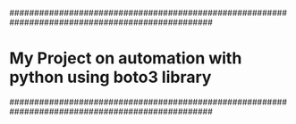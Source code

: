 #################################################################################################

#                 My Project on automation with python using boto3 library                      #


#################################################################################################